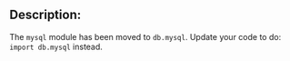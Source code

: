 ## Description:

The `mysql` module has been moved to `db.mysql`.
Update your code to do: `import db.mysql` instead.

